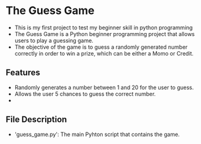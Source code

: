 # The Guess Game
- This is my first project to test my beginner skill in python programming
- The Guess Game is a Python beginner programming project that allows users to play a guessing game.
- The objective of the game is to guess a randomly generated number correctly in order to win a prize, which can be either a Momo or Credit.

## Features 
- Randomly generates a number between 1 and 20 for the user to guess.
- Allows the user 5 chances to guess the correct number.
- 



## File Description 
- 'guess_game.py': The main Pyhton script  that contains  the game.